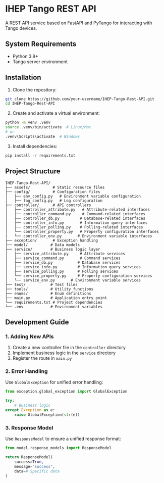 # IHEP Tango REST API

A REST API service based on FastAPI and PyTango for interacting with Tango devices.

## System Requirements

- Python 3.8+
- Tango server environment

## Installation

1. Clone the repository:
```bash
git clone https://github.com/your-username/IHEP-Tango-Rest-API.git
cd IHEP-Tango-Rest-API
```

2. Create and activate a virtual environment:
```bash
python -m venv .venv
source .venv/bin/activate  # Linux/Mac
# or
.venv\Scripts\activate  # Windows
```

3. Install dependencies:
```bash
pip install -r requirements.txt
```

## Project Structure

```
IHEP-Tango-Rest-API/
├── assets/          # Static resource files
├── config/          # Configuration files
│   ├── env_config.py   # Environment variable configuration
│   ├── log_config.py   # Log configuration
├── controller/      # API controllers
│   ├── controller_attribute.py   # Attribute-related interfaces
│   ├── controller_command.py     # Command-related interfaces
│   ├── controller_db.py         # Database-related interfaces
│   ├── controller_info.py       # Information query interfaces
│   ├── controller_polling.py    # Polling-related interfaces
│   └── controller_property.py   # Property configuration interfaces
|   └── controller_env.py       # Environment variable interfaces
├── exception/       # Exception handling
├── model/          # Data models
├── service/        # Business logic layer
│   ├── service_attribute.py     # Attribute services
│   ├── service_command.py       # Command services
│   ├── service_db.py           # Database services
│   ├── service_info.py         # Information query services
│   ├── service_polling.py      # Polling services
│   └── service_property.py     # Property configuration services
│   └── service_env.py       # Environment variable services
├── test/           # Test files
├── tools/          # Utility functions
├── enums/          # Enum definitions
├── main.py         # Application entry point
└── requirements.txt # Project dependencies
└── .env            # Environment variables
```


## Development Guide

### 1. Adding New APIs

1. Create a new controller file in the `controller` directory
2. Implement business logic in the `service` directory
3. Register the route in `main.py`

### 2. Error Handling

Use `GlobalException` for unified error handling:

```python
from exception.global_exception import GlobalException

try:
    # Business logic
except Exception as e:
    raise GlobalException(str(e))
```

### 3. Response Model

Use `ResponseModel` to ensure a unified response format:

```python
from model.response_models import ResponseModel

return ResponseModel(
    success=True,
    message="success",
    data=# Specific data
)
```